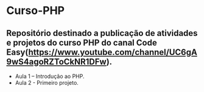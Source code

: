 # Curso-PHP

## Repositório destinado a publicação de atividades e projetos do curso PHP do canal Code Easy(https://www.youtube.com/channel/UC6gA9wS4agoRZToCkNR1DFw).

- Aula 1 – Introdução ao PHP.
- Aula 2 - Primeiro projeto.
